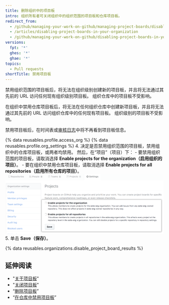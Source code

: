 ```yaml
---
title: 删除组织中的项目板
intro: 组织所有者可关闭组织中的组织范围的项目板和仓库项目板。
redirect_from:
  - /github/managing-your-work-on-github/managing-project-boards/disabling-project-boards-in-your-organization
  - /articles/disabling-project-boards-in-your-organization
  - /github/managing-your-work-on-github/disabling-project-boards-in-your-organization
versions:
  fpt: '*'
  ghes: '*'
  ghae: '*'
topics:
  - Pull requests
shortTitle: 禁用项目板
---
```


禁用组织范围的项目板后，将无法在组织级别创建新的项目板，并且将无法通过其先前的 URL 访问任何现有组织级别项目板。 组织仓库中的项目板不受影响。

在组织中禁用仓库项目板后，将无法在任何组织仓库中创建新项目板，并且将无法通过其先前的 URL 访问组织仓库中的任何现有项目板。 组织级别的项目板不受影响。

禁用项目板后，在时间表或[审核日志](/articles/reviewing-the-audit-log-for-your-organization/)中将不再看到项目板信息。


{% data reusables.profile.access_org %}
{% data reusables.profile.org_settings %}
4. 决定是否禁用组织范围的项目板，禁用组织中的仓库项目板，或两者均禁用。 然后，在“项目”（项目）下：
    - 要禁用组织范围的项目板，请取消选择 **Enable projects for the organization（启用组织的项目）**。
    - 要在组织中禁用仓库项目板，请取消选择 **Enable projects for all repositories（启用所有仓库的项目）**。 ![用于禁用单个组织或单个组织所有仓库的项目的复选框](/assets/images/help/projects/disable-org-projects-checkbox.png)
5. 单击 **Save（保存）**。

{% data reusables.organizations.disable_project_board_results %}

## 延伸阅读

- "[关于项目板](/articles/about-project-boards)"
- "[关闭项目板](/articles/closing-a-project-board)"
- “[删除项目板](/articles/deleting-a-project-board)”
- “[在仓库中禁用项目板](/articles/disabling-project-boards-in-a-repository)”
